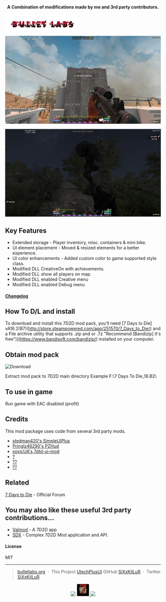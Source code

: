 <h4 align="center">A Combination of modifications made by me and 3rd party contributors.</h4>

![screenshot](https://github.com/sixxkilur/UtechPlusUI/blob/media/img/modlogo.png?raw=true)

![screenshot](https://raw.githubusercontent.com/sixxkilur/utechplusui/media/img/utechplusui.jpg?raw=true "UtechPlusUI")

![Screenshot](https://raw.githubusercontent.com/sixxkilur/utechplusui/media/img/behemoth.jpg?raw=true "Behemoth")

<!-- ![screenshot](https://raw.githubusercontent.com/sixxkilur/utechplusui/media/img/behemoth.jpg?raw=true) -->

## Key Features
* Extended storage - Player inventory, misc. containers & mini bike.
* UI element placement - Moved & resized elements for a better experience.
* UI color enhancements - Added custom color to game supported style class.
* Modified DLL CreativeOn with achievements.
* Modified DLL show all players on map.
* Modified DLL enabled Creative menu
* Modified DLL enabled Debug menu
#### [Changelog](mods/utech/Changelog.md)

## How To D/L and install
To download and install this 7D2D mod pack, you'll need [7 Days to Die] vA16.2(B7)(http://store.steampowered.com/app/251570/7_Days_to_Die/) and a File archive utility that supports .zip and or .7z "Recommend [Bandizip] it's free")](https://www.bandisoft.com/bandizip/) installed on your computer.

## Obtain mod pack
![Download](https://github.com/sixxkilur/UtechPlusUI/releases)

Extract mod pack to 7D2D main directory
Example F:\7 Days To Die_16.B2\

## To use in game
Run game with EAC disabled (profit)

## Credits

This mod package uses code from several 3rd party mods.

- [stedman420's SimpleUIPlus](https://7daystodie.com/forums/showthread.php?67506-Simple-UI-Plus/)
- [Pringlz46290's PZHud](http://www.nexusmods.com/7daystodie/mods/77/?)
- [sovicUA's 7dtd-ui-mod](https://github.com/sovicUA/7dtd-ui-mod)
- [?](http:///)
- [??](https:///)
- [??](https:///)

## Related

[7 Days to Die](https://7daystodie.com/forums/forumdisplay.php?7-7-Days-to-Die-PC) - Official Forum

## You may also like these useful 3rd party contributions...

- [Valmod](https://) - A 7D2D app
- [SDX](https://7daystodie.com/forums/forumdisplay.php?82-SDX-Tool) - Complex 7D2D Mod application and API.

#### License

MIT

---

> [bulletlabs.org](https://www.bulletlabs.org) &nbsp;&middot;&nbsp;
> This Project [UtechPlusUI](https://sixxkilur.github.io/UtechPlusUI/)
> GitHub [SiXxKilLuR](https://github.com/sixxkilur) &nbsp;&middot;&nbsp;
> Twitter [SiXxKilLuR](https://twitter.com/SiXxKilLuR)
<p align="center">
<img src="https://img.shields.io/github/downloads/sixxkilur/utechplusui/total.svg?style=plastic">
<a href="http://store.steampowered.com/app/251570/7_Days_to_Die/"> <img src="https://raw.githubusercontent.com/sixxkilur/utechplusui/media/img/7d2d.png">
<a href="https://www.paypal.me/sixxkillur"><img src="https://img.shields.io/badge/Donate-PayPal-green.svg"></a>

